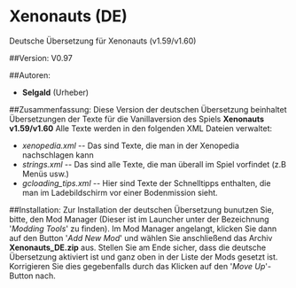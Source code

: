 # Xenonauts (DE)
Deutsche Übersetzung für Xenonauts (v1.59/v1.60)

##Version:
V0.97

##Autoren:
- **Selgald** (Urheber)

##Zusammenfassung:
Diese Version der deutschen Übersetzung beinhaltet Übersetzungen der Texte für die Vanillaversion des Spiels **Xenonauts v1.59/v1.60** Alle Texte werden in den folgenden XML Dateien verwaltet:
- *xenopedia.xml* --  Das sind Texte, die man in der Xenopedia nachschlagen kann
- *strings.xml* --  Das sind alle Texte, die man überall im Spiel vorfindet (z.B Menüs usw.)
- *gcloading_tips.xml* -- Hier sind Texte der Schnelltipps enthalten, die man im Ladebildschirm vor einer Bodenmission sieht.

##Installation:
Zur Installation der deutschen Übersetzung bunutzen Sie, bitte, den Mod Manager (Dieser ist im Launcher unter der Bezeichnung '*Modding Tools*' zu finden). Im Mod Manager angelangt, klicken Sie dann auf den Button '*Add New Mod*' und wählen Sie anschließend das Archiv **Xenonauts_DE.zip** aus. Stellen Sie am Ende sicher, dass die deutsche Übersetzung aktiviert ist und ganz oben in der Liste der Mods gesetzt ist. Korrigieren Sie dies gegebenfalls durch das Klicken auf den '*Move Up*'-Button nach.
